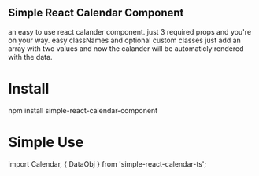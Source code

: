## Simple React Calendar Component

an easy to use react calander component.
just 3 required props and you're on your way.
easy classNames and optional custom classes
just add an array with two values and now the calander will be automaticly rendered with the data.

# Install

npm install simple-react-calendar-component

# Simple Use

import Calendar, { DataObj } from 'simple-react-calendar-ts';
